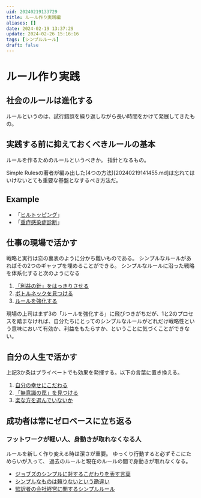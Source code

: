 ```yaml
---
uid: 20240219133729
title: ルール作り実践編
aliases: []
date: 2024-02-19 13:37:29
update: 2024-02-26 15:16:16
tags: [シンプルルール]
draft: false
---
```



# ルール作り実践

## 社会のルールは進化する
ルールというのは、試行錯誤を繰り返しながら長い時間をかけて発展してきたもの。



## 実践する前に抑えておくべきルールの基本
ルールを作るためのルールというべきか。
指針となるもの。

Simple Rulesの著者が編み出した(4つの方法)[20240219141455.md]は忘れてはいけないとても重要な基盤となするべき方法だ。



## Example
* 「[ヒルトッピング](../Permanent_Notes/20240219133729.md)」
* 「[重症感染症診断](../Permanent_Notes/20240219141455.md)」



## 仕事の現場で活かす
戦略と実行は恋の裏表のように分かち難いものである。
シンプルなルールがあればその2つのギャップを埋めることができる。
シンプルなルールに沿った戦略を体系化すると次のようになる

1. [「利益の針」をはっきりさせる](../Permanent_Notes/20240219144439.md)
2. [ボトルネックを見つける](../Permanent_Notes/20240219145429.md)
3. [ルールを強化する](../Permanent_Notes/20240219150950.md)

現場の上司はまず3の「ルールを強化する」に飛びつきがちだが、1と2のプロセスを踏まなければ、自分たちにとってのシンプルなルールがどれだけ戦略性という意味において有効か、利益をもたらすか、ということに気づくことができない。



## 自分の人生で活かす
上記3か条はプライベートでも効果を発揮する。以下の言葉に置き換える。

1. [自分の幸せにこだわる](../Permanent_Notes/20240220101406.md)
2. [「無意識の罠」を見つける](../Permanent_Notes/20240220102029.md)
3. [楽な方を選んでいないか](../Permanent_Notes/20240220105056.md)



## 成功者は常にゼロベースに立ち返る
### フットワークが軽い人、身動きが取れなくなる人
ルールを新しく作り変える時は潔さが重要。
ゆっくり行動すると必ずそこにためらいが入って、 過去のルールと現在のルールの間で身動きが取れなくなる。

* [ジョブズのシンプルに対するこだわりを表す言葉](../Permanent_Notes/20240226152644.md)
* [シンプルなものは頼りないという勘違い](../Permanent_Notes/20240226153057.md)
* [監訳者の会社経営に関するシンプルルール](../Permanent_Notes/20240226153751.md)



